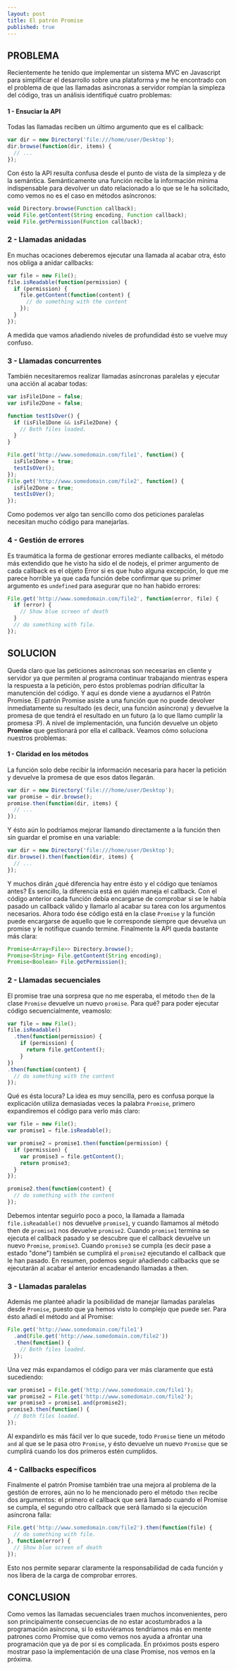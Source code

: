 ```yaml
---
layout: post
title: El patrón Promise
published: true
---
```


## PROBLEMA

Recientemente he tenido que implementar un sistema MVC en Javascript para simplificar el desarrollo sobre una plataforma y me he encontrado con el problema de que las llamadas asíncronas a servidor rompían la simpleza del código, tras un análisis identifiqué cuatro problemas:

#### 1 - Ensuciar la API

Todas las llamadas reciben un último argumento que es el callback:

```javascript
var dir = new Directory('file:///home/user/Desktop');
dir.browse(function(dir, items) {
  // ...
});
```


Con ésto la API resulta confusa desde el punto de vista de la simpleza y de la semántica. Semánticamente una función recibe la información mínima indispensable para devolver un dato relacionado a lo que se le ha solicitado, como vemos no es el caso en métodos asíncronos:

```javascript
void Directory.browse(Function callback);
void File.getContent(String encoding, Function callback);
void File.getPermission(Function callback);
```

<!--more Seguir leyendo → -->

### 2 - Llamadas anidadas

En muchas ocaciones deberemos ejecutar una llamada al acabar otra, ésto nos obliga a anidar callbacks:

```javascript
var file = new File();
file.isReadable(function(permission) {
  if (permission) {
    file.getContent(function(content) {
      // do something with the content
    });
  }
});
```

A medida que vamos añadiendo niveles de profundidad ésto se vuelve muy confuso.

### 3 - Llamadas concurrentes

También necesitaremos realizar llamadas asíncronas paralelas y ejecutar una acción al acabar todas:

```javascript
var isFile1Done = false;
var isFile2Done = false;

function testIsOver() {
  if (isFile1Done && isFile2Done) {
    // Both files loaded.
  }
}

File.get('http://www.somedomain.com/file1', function() {
  isFile1Done = true;
  testIsOVer();
});
File.get('http://www.somedomain.com/file2', function() {
  isFile2Done = true;
  testIsOVer();
});
```

Como podemos ver algo tan sencillo como dos peticiones paralelas necesitan mucho código para manejarlas.

### 4 - Gestión de errores

Es traumática la forma de gestionar errores mediante callbacks, el método más extendido que he visto ha sido el de nodejs, el primer argumento de cada callback es el objeto Error si es que hubo alguna excepción, lo que me parece horrible ya que cada función debe confirmar que su primer argumento es `undefined` para asegurar que no han habido errores:

```javascript
File.get('http://www.somedomain.com/file2', function(error, file) {
  if (error) {
    // Show blue screen of death
  }
  // do something with file.
});
```


## SOLUCION

Queda claro que las peticiones asíncronas son necesarias en cliente y servidor ya que permiten al programa continuar trabajando mientras espera la respuesta a la petición, pero éstos problemas podrían dificultar la manutención del código. Y aquí es donde viene a ayudarnos el Patrón Promise. El patrón Promise asiste a una función que no puede devolver inmediatamente su resultado (es decir, una función asíncrona) y devuelve la promesa de que tendrá el resultado en un futuro (a lo que llamo cumplir la promesa :P). A nivel de implementación, una función devuelve un objeto **Promise** que gestionará por ella el callback. Veamos cómo soluciona nuestros problemas:

#### 1 - Claridad en los métodos

La función solo debe recibir la información necesaria para hacer la petición y devuelve la promesa de que esos datos llegarán.

```javascript
var dir = new Directory('file:///home/user/Desktop');
var promise = dir.browse();
promise.then(function(dir, items) {
  // ...
});
```

Y ésto aún lo podríamos mejorar llamando directamente a la función then sin guardar el promise en una variable:

```javascript
var dir = new Directory('file:///home/user/Desktop');
dir.browse().then(function(dir, items) {
  // ...
});
```

Y muchos dirán ¿qué diferencia hay entre ésto y el código que teníamos antes? Es sencillo, la diferencia está en quién maneja el callback. Con el código anterior cada función debía encargarse de comprobar si se le había pasado un callback válido y llamarlo al acabar su tarea con los argumentos necesarios. Ahora todo ése código está en la clase `Promise` y la función puede encargarse de aquello que le corresponde siempre que devuelva un promise y le notifique cuando termine. Finalmente la API queda bastante más clara:

```javascript
Promise<Array<File>> Directory.browse();
Promise<String> File.getContent(String encoding);
Promise<Boolean> File.getPermission();
```

### 2 - Llamadas secuenciales

El promise trae una sorpresa que no me esperaba, el método `then` de la clase `Promise` devuelve un nuevo `promise`. Para qué? para poder ejecutar código secuencialmente, veamoslo:

```javascript
var file = new File();
file.isReadable()
  .then(function(permission) {
    if (permission) {
      return file.getContent();
    }
})
.then(function(content) {
  // do something with the content
});
```

Qué es ésta locura? La idea es muy sencilla, pero es confusa porque la explicación utiliza demasiadas veces la palabra `Promise`, primero expandiremos el código para verlo más claro:

```javascript
var file = new File();
var promise1 = file.isReadable();

var promise2 = promise1.then(function(permission) {
  if (permission) {
    var promise3 = file.getContent();
    return promise3;
  }
});

promise2.then(function(content) {
  // do something with the content
});
```

Debemos intentar seguirlo poco a poco, la llamada a llamada `file.isReadable()` nos devuelve `promise1`, y cuando llamamos al método then de `promise1` nos devuelve `promise2`. Cuando `promise1` termina se ejecuta el callback pasado y se descubre que el callback devuelve un nuevo `Promise`, `promise3`. Cuando `promise3` se cumpla (es decir pase a estado "done") también se cumplirá el `promise2` ejecutando el callback que le han pasado. En resumen, podemos seguir añadiendo callbacks que se ejecutarán al acabar el anterior encadenando llamadas a then.

### 3 - Llamadas paralelas

Además me planteé añadir la posibilidad de manejar llamadas paralelas desde `Promise`, puesto que ya hemos visto lo complejo que puede ser. Para ésto añadí el método `and` al Promise:

```javascript
File.get('http://www.somedomain.com/file1')
  .and(File.get('http://www.somedomain.com/file2'))
  .then(function() {
    // Both files loaded.
  });
```

Una vez más expandamos el código para ver más claramente que está sucediendo:

```javascript
var promise1 = File.get('http://www.somedomain.com/file1');
var promise2 = File.get('http://www.somedomain.com/file2');
var promise3 = promise1.and(promise2);
promise3.then(function() {
  // Both files loaded.
});
```

Al expandirlo es más fácil ver lo que sucede, todo `Promise` tiene un método `and` al que se le pasa otro `Promise`, y ésto devuelve un nuevo `Promise` que se cumplirá cuando los dos primeros estén cumplidos.

### 4 - Callbacks específicos

Finalmente el patrón Promise también trae una mejora al problema de la gestión de errores, aún no lo he mencionado pero el método `then` recibe dos argumentos: el primero el callback que será llamado cuando el Promise se cumpla, el segundo otro callback que será llamado si la ejecución asíncrona falla:

```javascript
File.get('http://www.somedomain.com/file2').then(function(file) {
  // do something with file.
}, function(error) {
  // Show blue screen of death
});
```

Esto nos permite separar claramente la responsabilidad de cada función y nos libera de la carga de comprobar errores.

## CONCLUSION

Como vemos las llamadas secuenciales traen muchos inconvenientes, pero son principalmente consecuencias de no estar acostumbrados a la programación asíncrona, si lo estuviéramos tendríamos más en mente patrones como Promise que como vemos nos ayuda a afrontar una programación que ya de por sí es complicada. En próximos posts espero mostrar paso la implementación de una clase Promise, nos vemos en la próxima.

